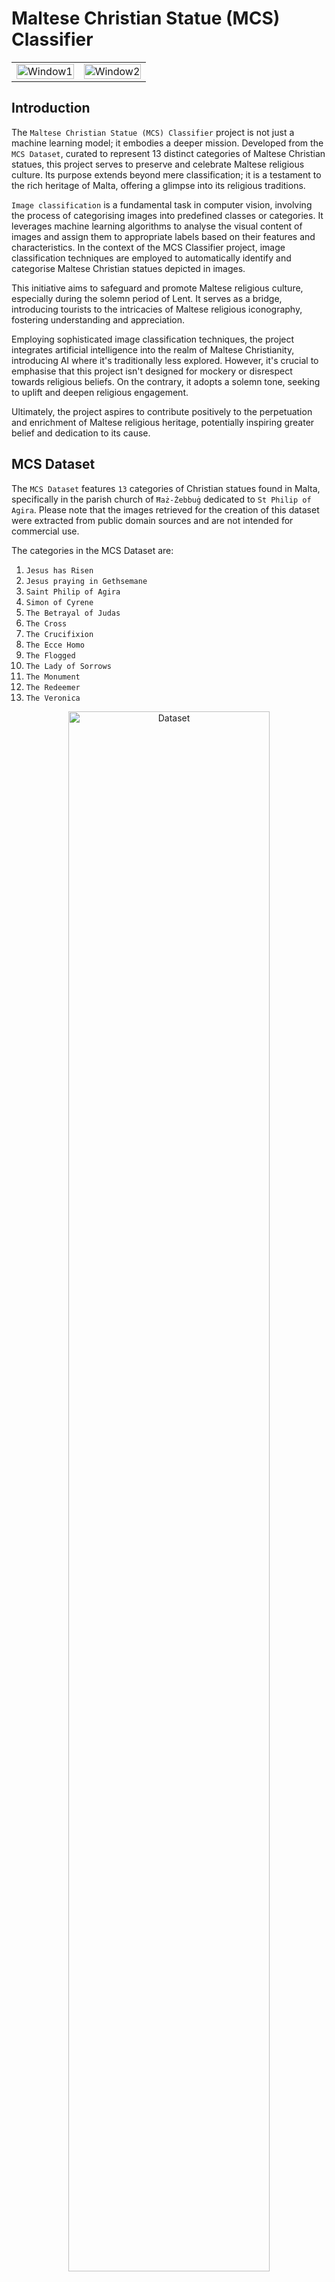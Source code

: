 # Maltese Christian Statue (MCS) Classifier
 
<p align='center'>
<table align="center">
  <tr>
    <td align="center">
      <img src="Assets/Predictions/Image_7.png" alt="Window1"  width="100%" height="auto" />
    </td>
    <td align="center">
      <img src="Assets/Predictions/Image_12.png" alt="Window2" width="100%" height="auto" />
  </tr>
</table>
</p>

## Introduction

<p align="justify">

The `Maltese Christian Statue (MCS) Classifier` project is not just a machine learning model; it embodies a deeper mission. Developed from the `MCS Dataset`, curated to represent 13 distinct categories of Maltese Christian statues, this project serves to preserve and celebrate Maltese religious culture. Its purpose extends beyond mere classification; it is a testament to the rich heritage of Malta, offering a glimpse into its religious traditions.

`Image classification` is a fundamental task in computer vision, involving the process of categorising images into predefined classes or categories. It leverages machine learning algorithms to analyse the visual content of images and assign them to appropriate labels based on their features and characteristics. In the context of the MCS Classifier project, image classification techniques are employed to automatically identify and categorise Maltese Christian statues depicted in images.

This initiative aims to safeguard and promote Maltese religious culture, especially during the solemn period of Lent. It serves as a bridge, introducing tourists to the intricacies of Maltese religious iconography, fostering understanding and appreciation.

Employing sophisticated image classification techniques, the project integrates artificial intelligence into the realm of Maltese Christianity, introducing AI where it's traditionally less explored. However, it's crucial to emphasise that this project isn't designed for mockery or disrespect towards religious beliefs. On the contrary, it adopts a solemn tone, seeking to uplift and deepen religious engagement.

Ultimately, the project aspires to contribute positively to the perpetuation and enrichment of Maltese religious heritage, potentially inspiring greater belief and dedication to its cause.

</p>

## MCS Dataset

<p align="justify">

The `MCS Dataset` features `13` categories of Christian statues found in Malta, specifically in the parish church of `Ħaż-Żebbuġ` dedicated to `St Philip of Agira`. Please note that the images retrieved for the creation of this dataset were extracted from public domain sources and are not intended for commercial use.

The categories in the MCS Dataset are:

1. `Jesus has Risen`
2. `Jesus praying in Gethsemane`
3. `Saint Philip of Agira`
4. `Simon of Cyrene`
5. `The Betrayal of Judas`
6. `The Cross`
7. `The Crucifixion`
8. `The Ecce Homo`
9. `The Flogged`
10. `The Lady of Sorrows`
11. `The Monument`
12. `The Redeemer`
13. `The Veronica`

</p>

<p align='center'>
  <img src="Assets/dataset.png" alt="Dataset" width="80%" height="auto">
</p>

## MCS Dataset Distribution

<p align="justify">

The `MCS Dataset` consists of `2076` images distributed across the `13` classes. Illustrated below is the distribution of the dataset across the classes. Additionally it is also important to note that the dataset is split into `80%` training and `20%` testing sets. Furthermore, `Data Augmentation` techniques were also used to increase the size of the dataset.

<p align='center'>
  <img src="Assets/image_distribution.png" alt="Dataset Distribution" width="80%" height="auto">
</p>

</p>

## MCS Classifier Model

<p align="justify">

Creating the MCS Classifier Model involved constructing a Convolutional Neural Network (CNN) using the `Keras` API. The model architecture incorporated the following layers:
- `VGG16 Base Model`: Utilising the VGG16 architecture with `imagenet` weights, excluding the final layer. The `MobileNetV2` model was also tried, but the VGG16 model performed better.
- `Flatten Layer`: Flattening the output from the VGG16 base model.
- `Dense Layer with 1024 units and ReLU Activation`: A densely connected layer with `1024` units and ReLU activation function. 
- `Dense Layer with 512 units and ReLU Activation`: A densely connected layer with `512` units and ReLU activation function.
- `Dense Layer with 13 units and Softmax Activation`: A densely connected layer with `13` units and softmax activation function, representing the output layer with `13` classes.

This configuration was chosen to facilitate efficient training by leveraging `transfer learning` techniques, utilising models pretrained on larger datasets. After model creation via the Keras API, training curves and a confusion matrix were generated to assess model performance, as depicted below.

`Training curves` offer a visual representation of the model's performance throughout the training process. These curves typically include plots of metrics such as loss and accuracy over epochs. Loss curves depict the model's error during training, showing how effectively the model is learning from the data. A decreasing loss indicates that the model is improving in its ability to make predictions. Accuracy curves illustrate the model's performance in terms of correctly classified samples over training epochs.

<p align='center'>
  <img src="Assets/curves.png" alt="Training Curves" width="80%" height="auto">
</p>

On the other hand, a `confusion matrix` provides insight into the model's classification performance by summarising the number of correct and incorrect predictions for each class. It displays a grid where rows represent the actual classes, while columns represent the predicted classes. Each cell in the matrix indicates the number of instances where a sample of a particular class was classified as another class. Confusion matrices enable a more detailed analysis of model performance, highlighting areas where the model struggles to distinguish between classes. Furthermore, a diagonal line of correctly classified samples on the matrix usually indicates a well-performing model.

<p align='center'>
  <img src="Assets/cm.png" alt="Confusion Matrix" width="80%" height="auto">
</p>

Additionally, the model evaluation results indicate that the `MCS Classifier` achieved a `Test Accuracy` of `0.71`, meaning that approximately `71%` of the test images were correctly classified. The `Test Loss` of `1.16` represents the average loss over all test samples, with lower values indicating better performance. With a `Test Precision` of `0.73`, the model correctly identified about `73%` of the relevant images out of the total images it classified as relevant. The `Test Recall` of `0.71` signifies that the model successfully captured `71%` of all relevant images in the dataset. Lastly, the `Test F1 Score` of `0.72` provides a balance between precision and recall, offering a holistic measure of the model's performance, with higher values indicating better overall performance in image classification tasks. 

</p>

## MCS Classifier Predictions

<p align="justify">
Illustrated below are predictions made by the MCS Classifier Model on unseen images from the test dataset. The model demonstrates its ability to classify Maltese Christian statues accurately.


<p align='center'>
<table align="center">
  <tr>
    <td align="center">
      <img src="Assets/Predictions/Image_1.png" alt="Window1"  width="100%" height="auto" />
    </td>
    <td align="center">
      <img src="Assets/Predictions/Image_2.png" alt="Window2" width="100%" height="auto" />
    </td>
    <td align="center">
      <img src="Assets/Predictions/Image_3.png" alt="Window3" width="100%" height="auto" />
    </td>
  </tr>
  <tr>
    <td align="center">
      <img src="Assets/Predictions/Image_4.png" alt="Window1"  width="100%" height="auto" />
    </td>
    <td align="center">
      <img src="Assets/Predictions/Image_5.png" alt="Window2" width="100%" height="auto" />
    </td>
    <td align="center">
      <img src="Assets/Predictions/Image_6.png" alt="Window3" width="100%" height="auto" />
    </td>
  </tr>
  <tr>
    <td align="center">
      <img src="Assets/Predictions/Image_7.png" alt="Window1"  width="100%" height="auto" />
    </td>
    <td align="center">
      <img src="Assets/Predictions/Image_8.png" alt="Window2" width="100%" height="auto" />
    </td>
    <td align="center">
      <img src="Assets/Predictions/Image_9.png" alt="Window3" width="100%" height="auto" />
    </td>
  </tr>
  <tr>
    <td align="center">
      <img src="Assets/Predictions/Image_10.png" alt="Window1"  width="100%" height="auto" />
    </td>
    <td align="center">
      <img src="Assets/Predictions/Image_11.png" alt="Window2" width="100%" height="auto" />
    </td>
    <td align="center">
      <img src="Assets/Predictions/Image_12.png" alt="Window3" width="100%" height="auto" />
    </td>
  </tr>
  <tr>
    <td align="center">
      <img src="Assets/Predictions/Image_13.png" alt="Window1"  width="100%" height="auto" />
    </td>
    <td align="center">
      <img src="Assets/Predictions/Image_14.png" alt="Window2" width="100%" height="auto" />
    </td>
    <td align="center">
      <img src="Assets/Predictions/Image_15.png" alt="Window3" width="100%" height="auto" />
    </td>
  </tr>
</table>
</p>

</p>

## Installation
To get started, clone the repository and navigate to it:
```bash
git clone https://github.com/mbar0075/Maltese-Christian-Statue-Classifier.git
cd Maltese-Christian-Statue-Classifier
```

You can also clone the environment used for this project using the `environment.yml` file provided in the `Requirements` directory. To do so, you will need to have Anaconda installed on your machine. If you don't have Anaconda installed, you can download it from [here](https://www.anaconda.com/products/distribution). Once you have Anaconda installed, you can run the following commands to install the environment and activate it

To install the environment, run the following command:
```bash
cd Requirements
conda env create -f environment.yml
conda activate MCS
```

Alternatively you can create the environment manually by running the following commands and install the packages in the `requirements.txt` file in the `Requirements` directory:
```bash
cd Requirements
conda create --name MCS python=3.9.16
conda activate MCS
pip install -r requirements.txt
```

In case you want to install the packages manually, you can do so by running the following commands:
<details>
<summary  style="color: lightblue; cursor: pointer"><i> pip install . . .</i></summary>

```bash
pip install notebook
pip install numpy
pip install matplotlib
pip install pandas
pip install seaborn
pip install opencv-python
pip install dm-tree
pip install scikit-learn

# Installing tensorflow with CUDA 11.2
conda install -c conda-forge cudatoolkit=11.2 cudnn=8.1.0
# Anything above 2.10 is not supported on the GPU on Windows Native
python -m pip install "tensorflow<2.11"
# Verify the installation:
python -c "import tensorflow as tf; print(tf.config.list_physical_devices('GPU'))"
```

In case of any further issues, you can install `cuda` from the following links: [NVIDIA CUDA Toolkit](https://developer.nvidia.com/cuda-toolkit-archive),
[Windows 11.8](https://developer.nvidia.com/cuda-11-8-0-download-archive?target_os=Windows&target_arch=x86_64&target_version=11&target_type=exe_local),
and install the corresponding `tensorflow` version from the following link: [TensorFlow](https://www.tensorflow.org/install/pip).
</details>

</p>